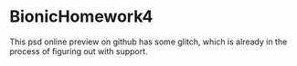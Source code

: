 # BionicHomework4

This psd online preview on github has some glitch, which is already in the process of figuring out with support.
